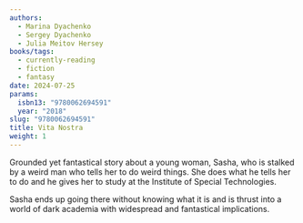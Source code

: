 ```yaml
---
authors:
  - Marina Dyachenko
  - Sergey Dyachenko
  - Julia Meitov Hersey
books/tags:
  - currently-reading
  - fiction
  - fantasy
date: 2024-07-25
params:
  isbn13: "9780062694591"
  year: "2018"
slug: "9780062694591"
title: Vita Nostra
weight: 1
---
```


Grounded yet fantastical story about a young woman, Sasha, who is stalked by a weird man who tells her to do weird things. She does what he tells her to do and he gives her to study at the Institute of Special Technologies.

Sasha ends up going there without knowing what it is and is thrust into a world of dark academia with widespread and fantastical implications. 

<!--more-->